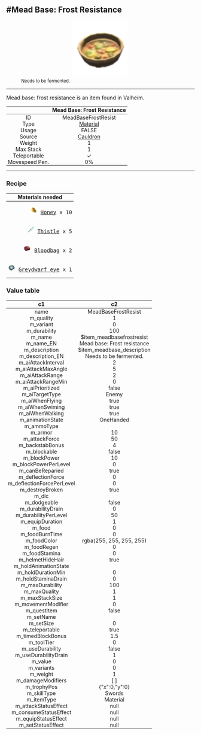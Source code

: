 <meta property="og:title" content="Mead Base: Frost Resistance - MoreValheim" /><meta property="og:type" content="website" /><meta property="og:image" content="/assets/mead_base_frost_resistance.png" /><meta property="og:description" content="Mead Base: Frost Resistance is an item found in Valheim." /><meta name="theme-color" content="#546D78"><meta name="twitter:card" content="summary_large_image">
#Mead Base: Frost Resistance
-------------
<style>img {width:20px;}.tb {width:150px;display: block;margin-left: auto;margin-right: auto;}</style>

<style>.md-typeset table:not([class]) th:not([align]) {min-width:unset!important;}</style>
<style>td{padding:0em 0.3em!important;text-align:center!important;border-left:.05rem solid var(--md-default-fg-color--lightest)}</style>

<style>th{padding:0.1em 0.3em!important;text-align:center!important;font-weight:bold}</style>

<style>pre{text-align:right!important}</style>
<style>table tr td:first-child {border-left: 0;};</style>

<figure><img src="/assets/mead_base_frost_resistance.png" class="tb" /><figcaption><small>Needs to be fermented.</small></figcaption></figure>

-------------

Mead base: frost resistance is an item found in Valheim.

|        | Mead Base: Frost Resistance              |
| ----------- | ------------------------------------ |
| ID |MeadBaseFrostResist
| Type | [Material](../../types/material)
| Usage | FALSE<br>
| Source | [Cauldron](../../item/cauldron)
| Weight | 1 |
| Max Stack | 1 |
| Teleportable | ✓
| Movespeed Pen. | 0%


-------------

### Recipe

| Materials needed |
| - |
| <pre>[![Honey](/assets/honey.png)](../../item/honey) [Honey](../honey) x 10</pre> |
| <pre>[![Thistle](/assets/thistle.png)](../../item/thistle) [Thistle](../thistle) x 5</pre> |
| <pre>[![Bloodbag](/assets/bloodbag.png)](../../item/bloodbag) [Bloodbag](../bloodbag) x 2</pre> |
| <pre>[![Greydwarf eye](/assets/greydwarf_eye.png)](../../item/greydwarf_eye) [Greydwarf eye](../greydwarf_eye) x 1</pre> |

### Value table
|c1|c2|
|----|----|
|name|MeadBaseFrostResist|
|m_quality|1|
|m_variant|0|
|m_durability|100|
|m_name|$item_meadbasefrostresist|
|m_name_EN|Mead base: Frost resistance|
|m_description|$item_meadbase_description|
|m_description_EN|Needs to be fermented.|
|m_aiAttackInterval|2|
|m_aiAttackMaxAngle|5|
|m_aiAttackRange|2|
|m_aiAttackRangeMin|0|
|m_aiPrioritized|false|
|m_aiTargetType|Enemy|
|m_aiWhenFlying|true|
|m_aiWhenSwiming|true|
|m_aiWhenWalking|true|
|m_animationState|OneHanded|
|m_ammoType||
|m_armor|10|
|m_attackForce|50|
|m_backstabBonus|4|
|m_blockable|false|
|m_blockPower|10|
|m_blockPowerPerLevel|0|
|m_canBeReparied|true|
|m_deflectionForce|0|
|m_deflectionForcePerLevel|0|
|m_destroyBroken|true|
|m_dlc||
|m_dodgeable|false|
|m_durabilityDrain|0|
|m_durabilityPerLevel|50|
|m_equipDuration|1|
|m_food|0|
|m_foodBurnTime|0|
|m_foodColor|rgba(255, 255, 255, 255)|
|m_foodRegen|0|
|m_foodStamina|0|
|m_helmetHideHair|true|
|m_holdAnimationState||
|m_holdDurationMin|0|
|m_holdStaminaDrain|0|
|m_maxDurability|100|
|m_maxQuality|1|
|m_maxStackSize|1|
|m_movementModifier|0|
|m_questItem|false|
|m_setName||
|m_setSize|0|
|m_teleportable|true|
|m_timedBlockBonus|1.5|
|m_toolTier|0|
|m_useDurability|false|
|m_useDurabilityDrain|1|
|m_value|0|
|m_variants|0|
|m_weight|1|
|m_damageModifiers|[  ]|
|m_trophyPos|{"x":0,"y":0}|
|m_skillType|Swords|
|m_itemType|Material|
|m_attackStatusEffect|null|
|m_consumeStatusEffect|null|
|m_equipStatusEffect|null|
|m_setStatusEffect|null|
